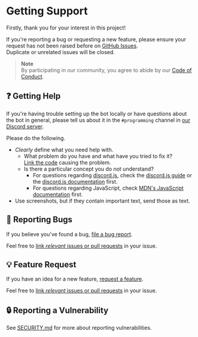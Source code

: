 # Getting Support

Firstly, thank you for your interest in this project!

If you're reporting a bug or requesting a new feature,
please ensure your request has not been raised before on [GitHub Issues](https://github.com/anipalur/gce-a-levels-bot/issues "Visit the GitHub Issues tab.").  
Duplicate or unrelated issues will be closed.

> **Note**  
> By participating in our community, you agree to abide by our [Code of Conduct](./CODE_OF_CONDUCT.md "View the Code of Conduct.").

## ❓ Getting Help

If you're having trouble setting up the bot locally or have questions about the bot in general,
please tell us about it in the `#programming` channel in [our Discord server](https://discord.gg/eFpRcRzcf7 "Join the GCE A Levels Discord server!").

Please do the following.

- *Clearly* define what you need help with.
  - What problem do you have and what have you tried to fix it?  
    [Link the code](https://docs.github.com/en/get-started/writing-on-github/working-with-advanced-formatting/creating-a-permanent-link-to-a-code-snippet "Learn how to link to a code snippet.") causing the problem.
  - Is there a particular concept you do not understand?
    - For questions regarding [discord.js](https://discord.js.org "Visit the discord.js website."),
      check the [discord.js guide](https://discordjs.guide "Visit the discord.js guide.")
      or the [discord.js documentation](https://discord.js.org/docs "Visit the discord.js documentation.") first.
    - For questions regarding JavaScript, check [MDN's JavaScript documentation](https://developer.mozilla.org/docs/Web/JavaScript "Visit MDN's JavaScript documentation.") first.
- Use screenshots, but if they contain important text, send those as text.

## 🐛 Reporting Bugs

If you believe you've found a bug,
[file a bug report](https://github.com/anipalur/gce-a-levels-bot/issues/new?assignees=&labels=bug&projects=&template=bug-report.yml "File a bug report.").

Feel free to [link *relevant* issues or pull requests][linking-issue-prs] in your issue.

## 💡 Feature Request

If you have an idea for a new feature,
[request a feature](https://github.com/anipalur/gce-a-levels-bot/issues/new?assignees=&labels=new+feature&projects=&template=feature-request.yml "Request a feature.").

Feel free to [link *relevant* issues or pull requests][linking-issue-prs] in your issue.

## 🔒 Reporting a Vulnerability

See [SECURITY.md](./SECURITY.md "View the SECURITY.md file.") for more about reporting vulnerabilities.

[linking-issue-prs]: https://docs.github.com/en/get-started/writing-on-github/working-with-advanced-formatting/autolinked-references-and-urls#issues-and-pull-requests "Learn how to link issues and pull requests."
